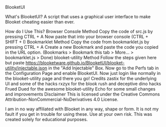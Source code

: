BlooketUI
  

What's BlooketUI?
A script that uses a graphical user interface to make Blooket cheating easier than ever.

How do I Use This?
Browser Console Method
Copy the code of src.js by pressing CTRL + A
Now paste that into your browser console (CTRL + SHIFT + I)
Bookmarklet Method
Copy the code from bookmarklet.js by pressing CTRL + A
Create a new Bookmark and paste the code you copied in the URL option. (Bookmarks > Bookmark this tab > More... > bookmarklet.js > Done)
blooket-utility Method
Follow the steps given here but paste https://blooketware.github.io/BlooketUI/blooket-utility/injectable.json in the "Add Injectable" Box.
Now go to the Perfs tab in the Configuration Page and enable BlooketUI.
Now just login like normally in the blooket-utility page and there you go!
Credits
zastix for the underlying UI and some of the hacks
rxzyx for the blook rush and deceptive dino hacks
Frued Dued for the awesome blooket-utility
Echo for some small changes and improvements
Disclaimer
This is licensed under the Creative Commons Attribution-NonCommercial-NoDerivatives 4.0 License.

I am in no way affiliated with Blooket in any way, shape or form. It is not my fault if you get in trouble for using these. Use at your own risk. This was created solely for educational purposes.

